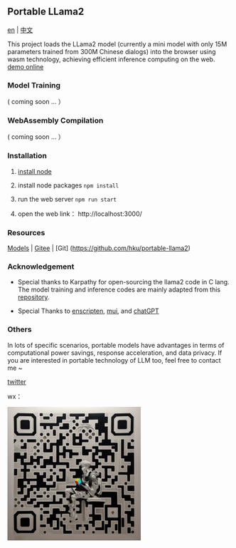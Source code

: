 ## Portable LLama2

[en](./README_en.md) | [中文](./README_cn.md) 


This project loads the LLama2 model (currently a mini model with only 15M parameters trained from 300M Chinese dialogs) into the browser using wasm technology, achieving efficient inference computing on the web.  [demo online](https://hku.github.io/pages/portable-llama2/)


### Model Training

( coming soon ... ）

### WebAssembly Compilation

( coming soon ... ）


### Installation

1. [install node](https://nodejs.org)

2. install node packages ```npm install```

3. run the web server ```npm run start```

4. open the web link： http://localhost:3000/


### Resources

[Models](https://huggingface.co/rayvvv/yumchat_cn) | [Gitee](https://gitee.com/hku2023/portable-llama2) | [Git] (https://github.com/hku/portable-llama2)

### Acknowledgement

- Special thanks to Karpathy for open-sourcing the llama2 code in C lang. The model training and inference codes are mainly adapted from this [repository](https://github.com/karpathy/llama2.c). 

- Special Thanks to [enscripten](https://github.com/emscripten-core/emscripten), [mui](https://github.com/mui/material-ui), and [chatGPT](https://chat.openai.com/)  


### Others

In lots of specific scenarios, portable models have advantages in terms of computational power savings, response acceleration, and data privacy. If you are interested in portable technology of LLM too, feel free to contact me ~

[twitter](https://twitter.com/RayWong48889131)

wx：

<img alt ="qrcode" src="../client/assets/qrcode2.jpg" width="300" height="auto">







